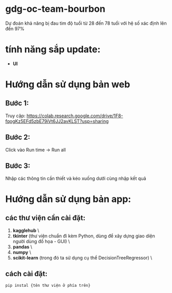# gdg-oc-team-bourbon
Dự đoán khả năng bị đau tim độ tuổi từ 28 đến 78 tuổi với hệ số xác định lên đến 97%

# tính năng sắp update:

- **UI**

# Hướng dẫn sử dụng bản web

## Bước 1:
Truy cập: https://colab.research.google.com/drive/1F8-fqogKz5EFd5zbE79iVt6JJ2avKLST?usp=sharing
## Bước 2:
Click vào Run time -> Run all
## Bước 3:
Nhập các thông tin cần thiết và kéo xuống dưới cùng nhập kết quả

# Hướng dẫn sử dụng bản app:

## các thư viện cần cài đặt:
1. **kagglehub** \
2. **tkinter** (thư viện chuẩn đi kèm Python, dùng để xây dựng giao diện người dùng đồ họa - GUI) \
3. **pandas** \
4. **numpy** \
5. **scikit-learn** (trong đó ta sử dụng cụ thể DecisionTreeRegressor) \
## cách cài đặt:
```bash
pip instal {tên thư viện ở phía trên}
